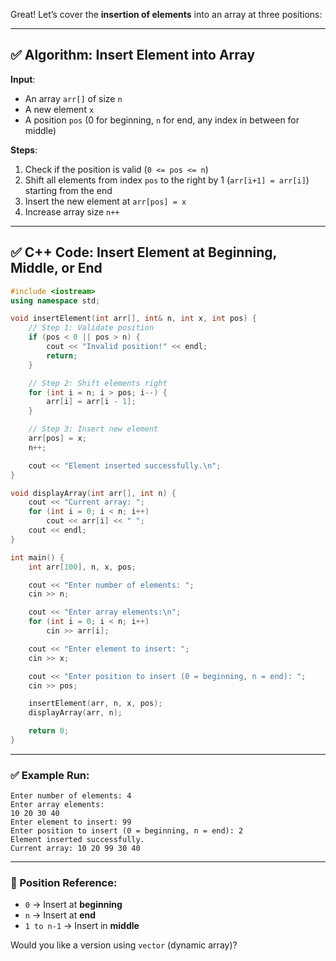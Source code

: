 Great! Let’s cover the **insertion of elements** into an array at three positions:

---

## ✅ Algorithm: Insert Element into Array

**Input**:

* An array `arr[]` of size `n`
* A new element `x`
* A position `pos` (0 for beginning, `n` for end, any index in between for middle)

**Steps**:

1. Check if the position is valid (`0 <= pos <= n`)
2. Shift all elements from index `pos` to the right by 1 (`arr[i+1] = arr[i]`) starting from the end
3. Insert the new element at `arr[pos] = x`
4. Increase array size `n++`

---

## ✅ C++ Code: Insert Element at Beginning, Middle, or End

```cpp
#include <iostream>
using namespace std;

void insertElement(int arr[], int& n, int x, int pos) {
    // Step 1: Validate position
    if (pos < 0 || pos > n) {
        cout << "Invalid position!" << endl;
        return;
    }

    // Step 2: Shift elements right
    for (int i = n; i > pos; i--) {
        arr[i] = arr[i - 1];
    }

    // Step 3: Insert new element
    arr[pos] = x;
    n++;

    cout << "Element inserted successfully.\n";
}

void displayArray(int arr[], int n) {
    cout << "Current array: ";
    for (int i = 0; i < n; i++)
        cout << arr[i] << " ";
    cout << endl;
}

int main() {
    int arr[100], n, x, pos;

    cout << "Enter number of elements: ";
    cin >> n;

    cout << "Enter array elements:\n";
    for (int i = 0; i < n; i++)
        cin >> arr[i];

    cout << "Enter element to insert: ";
    cin >> x;

    cout << "Enter position to insert (0 = beginning, n = end): ";
    cin >> pos;

    insertElement(arr, n, x, pos);
    displayArray(arr, n);

    return 0;
}
```

---

### ✅ Example Run:

```
Enter number of elements: 4
Enter array elements:
10 20 30 40
Enter element to insert: 99
Enter position to insert (0 = beginning, n = end): 2
Element inserted successfully.
Current array: 10 20 99 30 40
```

---

### 📌 Position Reference:

* `0` → Insert at **beginning**
* `n` → Insert at **end**
* `1 to n-1` → Insert in **middle**

Would you like a version using `vector` (dynamic array)?

